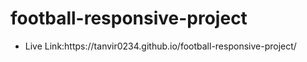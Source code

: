 ﻿# football-responsive-project
 <ul>
  <li>Live Link:https://tanvir0234.github.io/football-responsive-project/</li>
</ul>
